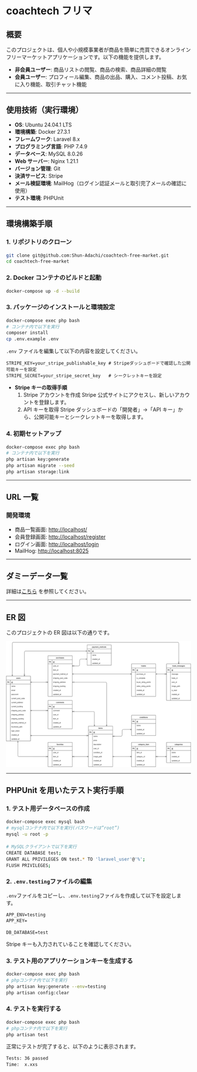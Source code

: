 # coachtech フリマ

## 概要

このプロジェクトは、個人や小規模事業者が商品を簡単に売買できるオンラインフリーマーケットアプリケーションです。以下の機能を提供します。

- **非会員ユーザー**: 商品リストの閲覧、商品の検索、商品詳細の閲覧
- **会員ユーザー**: プロフィール編集、商品の出品、購入、コメント投稿、お気に入り機能、取引チャット機能

---

## 使用技術（実行環境）

- **OS**: Ubuntu 24.04.1 LTS
- **環境構築**: Docker 27.3.1
- **フレームワーク**: Laravel 8.x
- **プログラミング言語**: PHP 7.4.9
- **データベース**: MySQL 8.0.26
- **Web サーバー**: Nginx 1.21.1
- **バージョン管理**: Git
- **決済サービス**: Stripe
- **メール検証環境**: MailHog（ログイン認証メールと取引完了メールの確認に使用）
- **テスト環境**: PHPUnit

---

## 環境構築手順

### 1. リポジトリのクローン

```bash
git clone git@github.com:Shun-Adachi/coachtech-free-market.git
cd coachtech-free-market
```

### 2. Docker コンテナのビルドと起動

```bash
docker-compose up -d --build
```

### 3. パッケージのインストールと環境設定

```bash
docker-compose exec php bash
# コンテナ内で以下を実行
composer install
cp .env.example .env
```

`.env` ファイルを編集して以下の内容を設定してください。

```env
STRIPE_KEY=your_stripe_publishable_key # Stripeダッシュボードで確認した公開可能キーを設定
STRIPE_SECRET=your_stripe_secret_key   # シークレットキーを設定
```

- **Stripe キーの取得手順**
  1. Stripe アカウントを作成
     Stripe 公式サイトにアクセスし、新しいアカウントを登録します。
  2. API キーを取得
     Stripe ダッシュボードの「開発者」→「API キー」から、公開可能キーとシークレットキーを取得します。

### 4. 初期セットアップ

```bash
docker-compose exec php bash
# コンテナ内で以下を実行
php artisan key:generate
php artisan migrate --seed
php artisan storage:link
```

---

## URL 一覧

### 開発環境

- 商品一覧画面: <http://localhost/>
- 会員登録画面: <http://localhost/register>
- ログイン画面: <http://localhost/login>
- MailHog: <http://localhost:8025>

---

## ダミーデータ一覧

詳細は[こちら](./dummy_data.md) を参照してください。

---

## ER 図

このプロジェクトの ER 図は以下の通りです。

<img src="./diagram/ER/ER.png" alt="ER図" width="800">

---

## PHPUnit を用いたテスト実行手順

### 1. テスト用データベースの作成

```bash
docker-compose exec mysql bash
# mysqlコンテナ内で以下を実行(パスワードは”root”)
mysql -u root -p

# MySQLクライアントで以下を実行
CREATE DATABASE test;
GRANT ALL PRIVILEGES ON test.* TO 'laravel_user'@'%';
FLUSH PRIVILEGES;
```

### 2. `.env.testing`ファイルの編集

`.env`ファイルをコピーし、`.env.testing`ファイルを作成して以下を設定します。

```env.testing
APP_ENV=testing
APP_KEY=

DB_DATABASE=test
```

Stripe キーも入力されていることを確認してください。

### 3. テスト用のアプリケーションキーを生成する

```bash
docker-compose exec php bash
# phpコンテナ内で以下を実行
php artisan key:generate --env=testing
php artisan config:clear
```

### 4. テストを実行する

```bash
docker-compose exec php bash
# phpコンテナ内で以下を実行
php artisan test
```

正常にテストが完了すると、以下のように表示されます。

```bash
Tests: 36 passed
Time:  x.xxs
```
